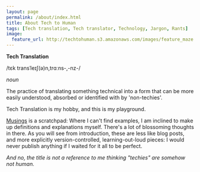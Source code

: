 ```yaml
---
layout: page
permalink: /about/index.html
title: About Tech to Human
tags: [Tech translation, Tech translator, Technology, Jargon, Rants]
image:
  feature_url: http://techtohuman.s3.amazonaws.com/images/feature_maze.jpg
---
```


<div class="well">
<p><strong>Tech Translation</strong></p>
<p>/tɛk transˈleɪʃ(ə)n,trɑːns-,-nz-/</p>
<p><em>noun</em></p>
<p>The practice of translating something technical into a form that can be more easily understood, absorbed or identified with by 'non-techies'.</p>
</div>

Tech Translation is my hobby, and this is my playground. 

[Musings](http://techtohuman.com/musings/) is a scratchpad: Where I can't find examples, I am inclined to make up definitions and explanations myself. There's a lot of blossoming thoughts in there. As you will see from introduction, these are less like blog posts, and more explicitly version-controlled, learning-out-loud pieces: I would never publish anything if I waited for it all to be perfect. 

*And no, the title is not a reference to me thinking "techies" are somehow not human.*



